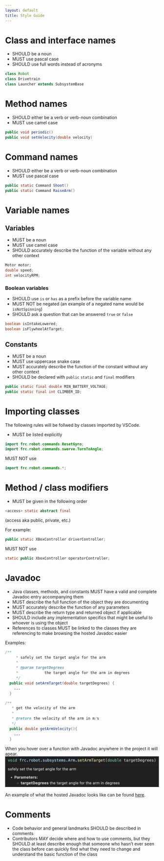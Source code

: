 ```yaml
---
layout: default
title: Style Guide
---
```


# Class and interface names

* SHOULD be a noun
* MUST use pascal case
* SHOULD use full words instead of acronyms

```java
class Robot
class Drivetrain
class Launcher extends SubsystemBase
```

# Method names

* SHOULD either be a verb or verb-noun combination
* MUST use camel case

```java
public void periodic()
public void setVelocity(double velocity)
```

# Command names

* SHOULD either be a verb or verb-noun combination
* MUST use pascal case

```java
public static Command Shoot()
public static Command RaiseArm()
```

# Variable names

## Variables

* MUST be a noun
* MUST use camel case
* SHOULD accurately describe the function of the variable without any other context

```java
Motor motor;
double speed;
int velocityRPM;
```

### Boolean variables

* SHOULD use `is` or `has` as a prefix before the variable name
* MUST NOT be negated (an example of a negated name would be `isNotSpinning`)
* SHOULD ask a question that can be answered `true` or `false`

``` java
boolean isIntakeLowered;
boolean isFlywheelAtTarget;
```

## Constants

* MUST be a noun
* MUST use uppercase snake case
* MUST accurately describe the function of the constant without any other context
* SHOULD be declared with `public` `static` and `final` modifiers

```java
public static final double MIN_BATTERY_VOLTAGE;
public static final int CLIMBER_ID;
```

# Importing classes
The following rules will be follwed by classes imported by VSCode. 
* MUST be listed explicitly

```java
import frc.robot.commands.ResetGyro;
import frc.robot.commands.swerve.TurnToAngle;
```

MUST NOT use

```java
import frc.robot.commands.*;
```

# Method / class modifiers

* MUST be given in the following order

```java
<access> static abstract final
```
(access aka public, private, etc.)

For example: 
```java
public static XBoxController driverController;
```

MUST NOT use

```java
static public XboxController operatorController;
```

# Javadoc

* Java classes, methods, and constants MUST have a valid and complete Javadoc entry accompanying them
* MUST describe the full function of the object they are documenting
* MUST accurately describe the function of any parameters
* MUST describe the return type and returned object if applicable
* SHOULD include any implementation specifics that might be useful to whoever is using the object
* References to classes MUST be linked to the classes they are referencing to make browsing the hosted Javadoc easier

Examples:
```java
/**
	 * safely set the target angle for the arm
	 * 
	 * @param targetDegrees
	 *            the target angle for the arm in degrees
	 */
  public void setArmTarget(double targetDegrees) {
    ...
  }
```
```java
/**
   * get the velocity of the arm
   *
   * @return the velocity of the arm in m/s
   */
  public double getArmVelocity(){
    ...
  }
```
When you hover over a function with Javadoc anywhere in the project it will apear. 
![Javadoc in VSCode](/assets/images/javadoc-vscode.png)

An example of what the hosted Javadoc looks like can be found [here](https://roboblazers7617.github.io/TShirtLauncher/).

# Comments

* Code behavior and general landmarks SHOULD be described in comments
* Contributors MAY decide where and how to use comments, but they SHOULD at least describe enough that someone who hasn’t ever seen the class before can quickly find what they need to change and understand the basic function of the class
